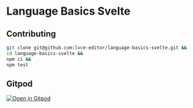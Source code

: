 # Language Basics Svelte

## Contributing

```sh
git clone git@github.com:lvce-editor/language-basics-svelte.git &&
cd language-basics-svelte &&
npm ci &&
npm test
```

## Gitpod

[![Open in Gitpod](https://gitpod.io/button/open-in-gitpod.svg)](https://gitpod.io/#https://github.com/lvce-editor/language-basics-svelte)
